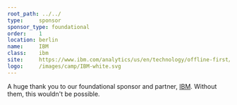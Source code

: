 ```yaml
---
root_path: ../../
type:     sponsor
sponsor_type: foundational
order:    1
location: berlin
name:     IBM
class:    ibm
site:     https://www.ibm.com/analytics/us/en/technology/offline-first/
logo:     /images/camp/IBM-white.svg
---
```


A huge thank you to our foundational sponsor and partner, [IBM](https://www.ibm.com/analytics/us/en/technology/offline-first/). Without them, this wouldn't be possible.

